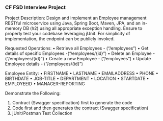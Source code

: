 ### CF FSD Interview Project

Project Description:
Design and implement an Employee management RESTful microservice using Java, Spring Boot, Maven, JPA, and an in-memory DB (h2) using all appropriate exception handling.  Ensure to properly test your codebase leveraging jUnit.  For simplicity of implementation, the endpoint can be publicly invoked.

Requested Operations:
•	Retrieve all Employees - (“/employees”)
•	Get details of specific Employees -(“/employees/{id}”)
•	Delete an Employee - (“/employees/{id}”)
•	Create a new Employee - (“/employees”)
•	Update Employee details - (“/employees/{id}”)

Employee Entity:
•	FIRSTNAME
•	LASTNAME
•	EMAILADDRESS
•	PHONE
•	BIRTHDATE
•	JOB-TITLE
•	DEPARTMENT
•	LOCATION
•	STARTDATE
•	EMPLOYEEID
•	MANAGER-REPORTING

Demonstrate the Following:
1.	Contract (Swagger specification) first to generate the code
2.	Code first and then generates the contract (Swagger specification)
3.	jUnit/Postman Test Collection

 
 
  
 


 






